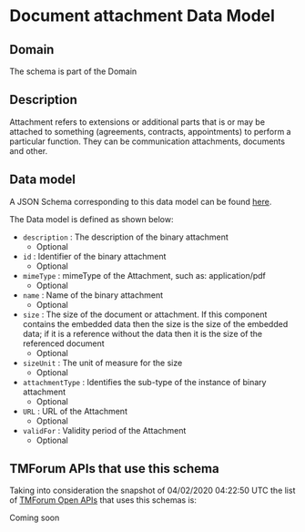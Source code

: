 # Document attachment Data Model

## Domain

The  schema is part of the  Domain

## Description

Attachment refers to extensions or additional parts that is or may be attached to something (agreements, contracts, appointments) to perform a particular function. They can be communication attachments, documents and other.

## Data model

A JSON Schema corresponding to this data model can be found
[here](https://github.com/tmforum-rand/schemas/blob/candidates/Common/DocumentAttachment.schema.json).

The Data model is defined as shown below:
- `description` : The description of the binary attachment
  - Optional
- `id` : Identifier of the binary attachment
  - Optional
- `mimeType` : mimeType of the Attachment, such as: application/pdf
  - Optional
- `name` : Name of the binary attachment
  - Optional
- `size` : The size of the document or attachment. If this component contains the embedded data then the size is the size of the embedded data; if it is a reference without the data then it is the size of the referenced document
  - Optional
- `sizeUnit` : The unit of measure for the size
  - Optional
- `attachmentType` : Identifies the sub-type of the instance of binary attachment
  - Optional
- `URL` : URL of the Attachment
  - Optional
- `validFor` : Validity period of the Attachment
  - Optional




## TMForum APIs that use this schema

Taking into consideration the snapshot of 04/02/2020 04:22:50 UTC the list of [TMForum Open APIs](https://www.tmforum.org/open-apis/) that uses this schemas is:

Coming soon